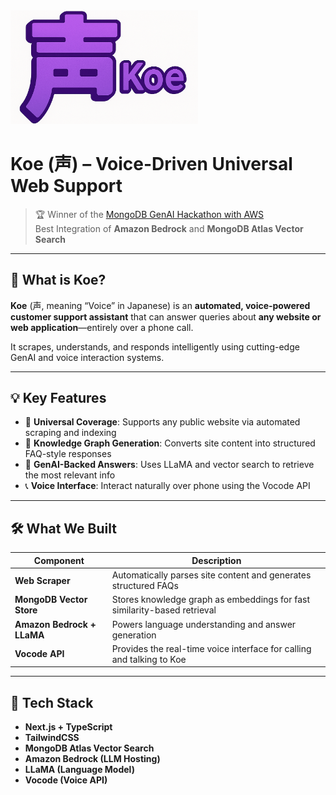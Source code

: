 <img src="koe_logo.png" alt="Koe Logo" width="300"/>

# Koe (声) – Voice-Driven Universal Web Support

> 🏆 Winner of the [MongoDB GenAI Hackathon with AWS](https://devpost.com/software/hoyo)  
> Best Integration of **Amazon Bedrock** and **MongoDB Atlas Vector Search**

---

## 🧠 What is Koe?

**Koe** (声, meaning “Voice” in Japanese) is an **automated, voice-powered customer support assistant** that can answer queries about **any website or web application**—entirely over a phone call.

It scrapes, understands, and responds intelligently using cutting-edge GenAI and voice interaction systems.

---

## 💡 Key Features

- 🎯 **Universal Coverage**: Supports any public website via automated scraping and indexing
- 🧩 **Knowledge Graph Generation**: Converts site content into structured FAQ-style responses
- 🧠 **GenAI-Backed Answers**: Uses LLaMA and vector search to retrieve the most relevant info
- 📞 **Voice Interface**: Interact naturally over phone using the Vocode API

---

## 🛠️ What We Built

| Component | Description |
|----------|-------------|
| **Web Scraper** | Automatically parses site content and generates structured FAQs |
| **MongoDB Vector Store** | Stores knowledge graph as embeddings for fast similarity-based retrieval |
| **Amazon Bedrock + LLaMA** | Powers language understanding and answer generation |
| **Vocode API** | Provides the real-time voice interface for calling and talking to Koe |

---

## 🚀 Tech Stack

- **Next.js + TypeScript**
- **TailwindCSS**
- **MongoDB Atlas Vector Search**
- **Amazon Bedrock (LLM Hosting)**
- **LLaMA (Language Model)**
- **Vocode (Voice API)**
